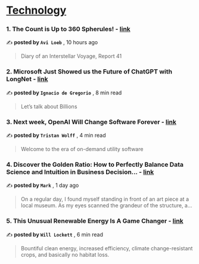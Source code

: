 
<h1><a href=https://medium.com/tag/technology/recommended target="_blank" rel="noopener noreferrer">Technology</a></h1>
<h3>1. The Count is Up to 360 Spherules! - <a href=https://medium.com/@avi-loeb?source=tag_recommended_feed---------0-84----------technology----------f78cf339_aed1_4cc0_9720_e6c07f23eec7------- target="_blank" rel="noopener noreferrer">link</a></h3>

✍️ **posted by `Avi Loeb`** <date> , 10 hours ago</date>

<blockquote>Diary of an Interstellar Voyage, Report 41</blockquote>

<h3>2. Microsoft Just Showed us the Future of ChatGPT with LongNet - <a href=https://medium.com/@ignacio.de.gregorio.noblejas?source=tag_recommended_feed---------1-107----------technology----------f78cf339_aed1_4cc0_9720_e6c07f23eec7------- target="_blank" rel="noopener noreferrer">link</a></h3>

✍️ **posted by `Ignacio de Gregorio`** <date> , 8 min read</date>

<blockquote>Let’s talk about Billions</blockquote>

<h3>3. Next week, OpenAI Will Change Software Forever - <a href=https://medium.com/@tristwolff?source=tag_recommended_feed---------2-85----------technology----------f78cf339_aed1_4cc0_9720_e6c07f23eec7------- target="_blank" rel="noopener noreferrer">link</a></h3>

✍️ **posted by `Tristan Wolff`** <date> , 4 min read</date>

<blockquote>Welcome to the era of on-demand utility software</blockquote>

<h3>4. Discover the Golden Ratio: How to Perfectly Balance Data Science and Intuition in Business Decision… - <a href=https://medium.com/@mark_45452?source=tag_recommended_feed---------3-84----------technology----------f78cf339_aed1_4cc0_9720_e6c07f23eec7------- target="_blank" rel="noopener noreferrer">link</a></h3>

✍️ **posted by `Mark`** <date> , 1 day ago</date>

<blockquote>On a regular day, I found myself standing in front of an art piece at a local museum. As my eyes scanned the grandeur of the structure, a…</blockquote>

<h3>5. This Unusual Renewable Energy Is A Game Changer - <a href=https://medium.com/@wlockett?source=tag_recommended_feed---------4-107----------technology----------f78cf339_aed1_4cc0_9720_e6c07f23eec7------- target="_blank" rel="noopener noreferrer">link</a></h3>

✍️ **posted by `Will Lockett`** <date> , 6 min read</date>

<blockquote>Bountiful clean energy, increased efficiency, climate change-resistant crops, and basically no habitat loss.</blockquote>

